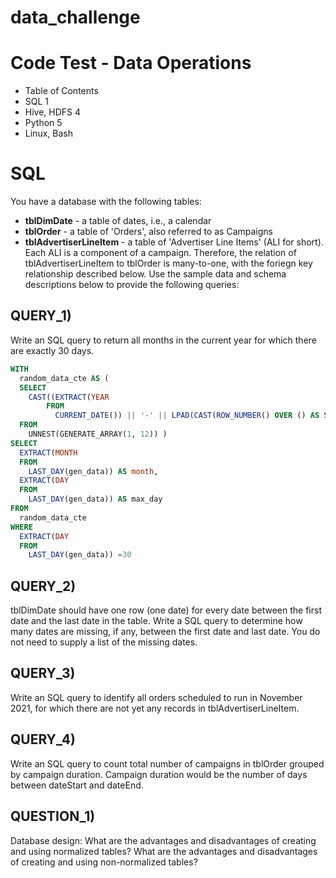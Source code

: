 # data_challenge


# Code Test - Data Operations
- Table of Contents
- SQL 1
- Hive, HDFS 4
- Python 5
- Linux, Bash 



#  SQL
You have a database with the following tables:
- **tblDimDate** - a table of dates, i.e., a calendar
- **tblOrder** - a table of 'Orders', also referred to as Campaigns
- **tblAdvertiserLineItem** - a table of 'Advertiser Line Items' (ALI for short).
Each ALI is a component of a campaign.
Therefore, the relation of tblAdvertiserLineItem to tblOrder is many-to-one, with the foriegn key relationship described below.
Use the sample data and schema descriptions below to provide the following queries:


## QUERY_1)
Write an SQL query to return all months in the current year for which there are exactly 30 days.
```sql
WITH
  random_data_cte AS (
  SELECT
    CAST((EXTRACT(YEAR
        FROM
          CURRENT_DATE()) || '-' || LPAD(CAST(ROW_NUMBER() OVER () AS STRING),2,'0') || '-' || '01') AS DATETIME) AS gen_data
  FROM
    UNNEST(GENERATE_ARRAY(1, 12)) )
SELECT
  EXTRACT(MONTH
  FROM
    LAST_DAY(gen_data)) AS month,
  EXTRACT(DAY
  FROM
    LAST_DAY(gen_data)) AS max_day
FROM
  random_data_cte
WHERE
  EXTRACT(DAY
  FROM
    LAST_DAY(gen_data)) =30

```

## QUERY_2)
tblDimDate should have one row (one date) for every date between the first date and the last date in the table. Write a SQL query to determine how many dates are missing, if any,
between the first date and last date. You do not need to supply a list of the missing dates.


## QUERY_3)
Write an SQL query to identify all orders scheduled to run in November 2021, for which there are not yet any records in tblAdvertiserLineItem.


## QUERY_4)
Write an SQL query to count total number of campaigns in tblOrder grouped by campaign duration.
Campaign duration would be the number of days between dateStart and dateEnd.


## QUESTION_1)
Database design:
What are the advantages and disadvantages of creating and using normalized tables?
What are the advantages and disadvantages of creating and using non-normalized tables?
